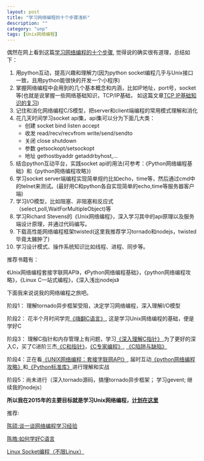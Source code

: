 ```yaml
---
layout: post
title: "学习网络编程的十个步骤浅析"
description: ""
category: "unp"
tags: [Unix网络编程]
---
```


偶然在网上看到这篇[学习网络编程的十个步骤](http://www.cppblog.com/waterinfire/archive/2007/05/11/23904.html), 觉得说的确实很有道理，总结如下：

1. 用python互动，提高兴趣和理解力(因为python socket编程几乎与Unix接口一致，且用python能很快的开发一个小程序)
2. 掌握网络编程中会用到的几个基本概念和内涵，比如IP地址，port号，socket等(也就是说掌握一些网络基础知识，TCP/IP基础， 如这篇文章[TCP IP基础知识的复习](http://www.cnblogs.com/rollenholt/archive/2012/04/25/2469592.html))
3. 记住和消化网络编程C/S模型，把server和client端编程的常用模式理解和消化
4. 花几天时间学习socket api集，api集可以分为下面几大类：
	- 创建   socket bind listen accept
	- 收发   read/recv/recvfrom  write/send/sendto   
	- 关闭   close shutdown
	- 参数   getsockopt/setsockopt
	- 地址   gethostbyaddr getaddrbyhost,...
5. 结合python互动平台，实践socket api的用法(可参考：《Python网络编程基础》和《python网络编程攻略》)
6. 学习socket server端编程实现简单规约比如echo，time等，然后通过cmd中的telnet来测试。(最好用C和python各自实现简单的echo,time等服务器客户端)
7. 学习I/O模型，比如阻塞、非阻塞和反应式（select,poll,WaitForMultipleObject)等
8. 学习Richard Stevens的《Unix网络编程》，深入学习其中的api原理以及服务端设计原理，并通过代码编写。
9. 下载高性能网络编程框架twisted(这里我推荐学习tornado和nodejs，twisted毕竟太臃肿了)
10. 学习设计模式、操作系统知识比如线程、进程、同步等。

推荐书籍有：

《Unix网络编程套接字联网API》，《Python网络编程基础》，《python网络编程攻略》，《Linux C一站式编程》，《深入浅出nodejs》

下面我来说说我的网络编程之旅吧。

阶段1： 理解tornado异步框架受阻，决定学习网络编程，深入理解I/O模型

阶段2： 花半个月时间学完[《嗨翻C语言》](https://github.com/BeginMan/BookNotes/tree/master/C), 这是学习Unix网络编程的基础，便是学好C

阶段3： 理解C指针和内存管理上有问题，学习[《深入理解C指针》](https://book.douban.com/subject/25827246/),为了更好的深入C，买了C进阶三杰[《C和指针》](book.douban.com/subject/3012360/)，[《C专家编程》](http://book.douban.com/subject/2377310/), [《C陷阱与缺陷》](http://book.douban.com/subject/2778632/)

阶段4：正在看[《UNIX网络编程：套接字联网API》](https://github.com/BeginMan/BookNotes/tree/master/Unix/Unix-Network-Programming-Volume-1-The-Sockets-Networking-API-3rd-Edition), 届时互动[《python网络编程攻略》](https://github.com/BeginMan/BookNotes/tree/master/Python/pnp)和[《Python标准库》](http://book.douban.com/subject/10773324/)进行理解和实战

阶段5：尚未进行（深入tornado源码，搞懂tornado异步框架； 学习gevent; 继续我的nodejs）


**所以我在2015年的主要目标就是学习Unix网络编程，[计划在这里](http://beginman.cn/pages.html)**

推荐:

[陈硕:谈一谈网络编程学习经验](http://www.cppblog.com/Solstice/archive/2011/06/06/148129.aspx)

[陈皓:如何学好C语言](http://coolshell.cn/articles/4102.html)

[Linux Socket编程（不限Linux）](http://www.cnblogs.com/skynet/archive/2010/12/12/1903949.html)
